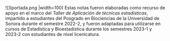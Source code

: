 ![](portada.png |width=100)
Estas notas fueron elaboradas como recurso de apoyo en el marco del *Taller de Aplicación de técnicas estadísticas*, impartido a estudiantes del Posgrado en Biociencias de la Universidad de Sonora durante el semestre 2022-2, y fueron adaptadas para utilizarse en cursos de Estadística y Bioestadística durante los semestres 2023-1 y 2023-2 con estudiantes de nivel licenicatura.
